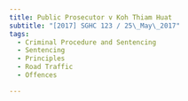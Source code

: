 ```yaml
---
title: Public Prosecutor v Koh Thiam Huat 
subtitle: "[2017] SGHC 123 / 25\_May\_2017"
tags:
  - Criminal Procedure and Sentencing
  - Sentencing
  - Principles
  - Road Traffic
  - Offences

---
```



